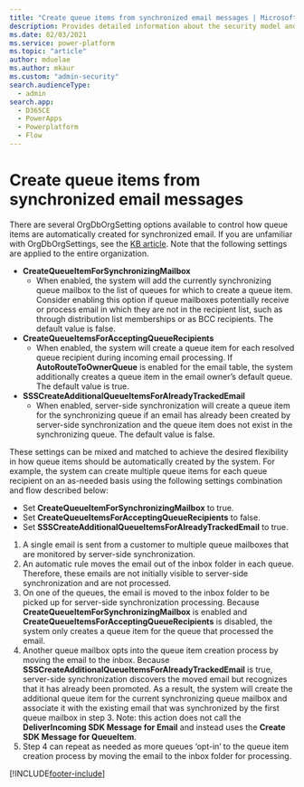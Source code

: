 ```yaml
---
title: "Create queue items from synchronized email messages | MicrosoftDocs"
description: Provides detailed information about the security model and concepts in Microsoft Dataverse.
ms.date: 02/03/2021
ms.service: power-platform
ms.topic: "article"
author: mduelae
ms.author: mkaur
ms.custom: "admin-security"
search.audienceType: 
  - admin
search.app:
  - D365CE
  - PowerApps
  - Powerplatform
  - Flow
---
```

# Create queue items from synchronized email messages

There are several OrgDbOrgSetting options available to control how queue items are automatically created for synchronized email. If you are unfamiliar with OrgDbOrgSettings, see the [KB article](https://support.microsoft.com/topic/orgdborgsettings-tool-for-microsoft-dynamics-crm-20a10f46-2a24-a156-7144-365d49b842ba). Note that the following settings are applied to the entire organization.

- **CreateQueueItemForSynchronizingMailbox**
  - When enabled, the system will add the currently synchronizing queue mailbox to the list of queues for which to create a queue item. Consider enabling this option if queue mailboxes potentially receive or process email in which they are not in the recipient list, such as through distribution list memberships or as BCC recipients.  The default value is false.
- **CreateQueueItemsForAcceptingQueueRecipients**
  - When enabled, the system will create a queue item for each resolved queue recipient during incoming email processing. If **AutoRouteToOwnerQueue** is enabled for the email table, the system additionally creates a queue item in the email owner’s default queue.  The default value is true.
- **SSSCreateAdditionalQueueItemsForAlreadyTrackedEmail**
  - When enabled, server-side synchronization will create a queue item for the synchronizing queue if an email has already been created by server-side synchronization and the queue item does not exist in the synchronizing queue. The default value is false.

These settings can be mixed and matched to achieve the desired flexibility in how queue items should be automatically created by the system. For example, the system can create multiple queue items for each queue recipient on an as-needed basis using the following settings combination and flow described below:

- Set **CreateQueueItemForSynchronizingMailbox** to true.
- Set **CreateQueueItemsForAcceptingQueueRecipients** to false.
- Set **SSSCreateAdditionalQueueItemsForAlreadyTrackedEmail** to true.

1. A single email is sent from a customer to multiple queue mailboxes that are monitored by server-side synchronization.
2. An automatic rule moves the email out of the inbox folder in each queue. Therefore, these emails are not initially visible to server-side synchronization and are not processed.
3. On one of the queues, the email is moved to the inbox folder to be picked up for server-side synchronization processing. Because **CreateQueueItemForSynchronizingMailbox** is enabled and **CreateQueueItemsForAcceptingQueueRecipients** is disabled, the system only creates a queue item for the queue that processed the email.
4. Another queue mailbox opts into the queue item creation process by moving the email to the inbox. Because **SSSCreateAdditionalQueueItemsForAlreadyTrackedEmail** is true, server-side synchronization discovers the moved email but recognizes that it has already been promoted. As a result, the system will create the additional queue item for the current synchronizing queue mailbox and associate it with the existing email that was synchronized by the first queue mailbox in step 3.  Note: this action does not call the **DeliverIncoming SDK Message for Email** and instead uses the **Create SDK Message for QueueItem**.
5. Step 4 can repeat as needed as more queues ‘opt-in’ to the queue item creation process by moving the email to the inbox folder for processing.


[!INCLUDE[footer-include](../includes/footer-banner.md)]